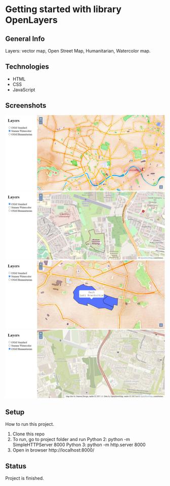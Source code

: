 # Getting started with library OpenLayers

## General Info

Layers: vector map, Open Street Map,  Humanitarian, Watercolor map.

## Technologies
* HTML 
* CSS 
* JavaScript

## Screenshots
![Watercolor](./screen/water.png)
![OpenStreetMap](./screen/osm.png)
![PoligonLayers](./screen/poligonLayers.png)
![HumanitarianMap](./screen/humanitarian.png)

## Setup
How to run this project.
1. Clone this repo
2. To run, go to project folder and run Python 2: python -m SimpleHTTPServer 8000
Python 3: python -m http.server 8000
3. Open in browser http://localhost:8000/

## Status
Project is finished.


